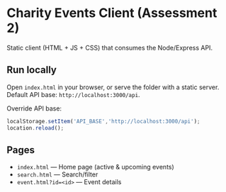 # Charity Events Client (Assessment 2)

Static client (HTML + JS + CSS) that consumes the Node/Express API.

## Run locally
Open `index.html` in your browser, or serve the folder with a static server.
Default API base: `http://localhost:3000/api`.

Override API base:
```js
localStorage.setItem('API_BASE','http://localhost:3000/api');
location.reload();
```

## Pages
- `index.html` — Home page (active & upcoming events)
- `search.html` — Search/filter
- `event.html?id=<id>` — Event details

